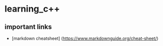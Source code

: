 # learning_c++

## important links
- [markdown cheatsheet] (https://www.markdownguide.org/cheat-sheet/)
  